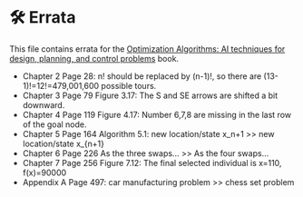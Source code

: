 # 🛠 Errata

This file contains errata for the [Optimization Algorithms: AI techniques for design, planning, and control problems](https://www.manning.com/books/optimization-algorithms) book.

* Chapter 2 Page 28: n! should be replaced by (n-1)!, so there are (13-1)!=12!=479,001,600 possible tours.
* Chapter 3 Page 79 Figure 3.17: The S and SE arrows are shifted a bit downward.
* Chapter 4 Page 119 Figure 4.17: Number 6,7,8 are missing in the last row of the goal node.
* Chapter 5 Page 164 Algorithm 5.1: new location/state x_n+1 >> new location/state x_{n+1}
* Chapter 6 Page 226 As the three swaps... >> As the four swaps...
* Chapter 7 Page 256 Figure 7.12: The final selected individual is x=110, f(x)=90000
* Appendix A Page 497: car manufacturing problem >> chess set problem